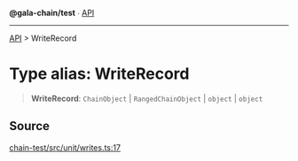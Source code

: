 **@gala-chain/test** ∙ [API](../exports.md)

***

[API](../exports.md) > WriteRecord

# Type alias: WriteRecord

> **WriteRecord**: `ChainObject` \| `RangedChainObject` \| `object` \| `object`

## Source

[chain-test/src/unit/writes.ts:17](https://github.com/GalaChain/sdk/blob/bcbbb18/chain-test/src/unit/writes.ts#L17)

